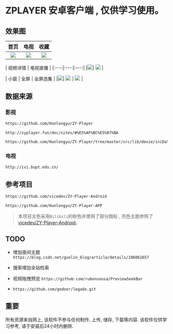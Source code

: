 # ZPLAYER 安卓客户端 , 仅供学习使用。

## 效果图

| 首页 | 电视 | 收藏 |
|:---:|:---:|:---:|
|![](https://raw.githubusercontent.com/javakam/zy_client_android/master/screenshot/img_home.png)|![](https://raw.githubusercontent.com/javakam/zy_client_android/master/screenshot/img_tv.png)|![](https://raw.githubusercontent.com/javakam/zy_client_android/master/screenshot/img_collect.png)|

| 视频详情 | 电视直播 |
|:---:|:---:|:---:|
|![](https://raw.githubusercontent.com/javakam/zy_client_android/master/screenshot/img_video_detail.png)| ![](https://raw.githubusercontent.com/javakam/zy_client_android/master/screenshot/img_tv_detail.png) |

| 小窗 | 全屏 | 全屏选集 |
|![](https://raw.githubusercontent.com/javakam/zy_client_android/master/screenshot/img_tiny_window.png)| ![](https://raw.githubusercontent.com/javakam/zy_client_android/master/screenshot/img_video_full.png) | ![](https://raw.githubusercontent.com/javakam/zy_client_android/master/screenshot/img_video_full_list.png) |

## 数据来源

### 影视
```html
https://github.com/Hunlongyu/ZY-Player

http://zyplayer.fun/doc/sites/#%E5%AF%BC%E5%87%BA

https://github.com/Hunlongyu/ZY-Player/tree/master/src/lib/dexie/iniData
```

### 电视
```html
http://ivi.bupt.edu.cn/
```

## 参考项目
```html
https://github.com/vicedev/ZY-Player-Android

https://github.com/Hunlongyu/ZY-Player-APP
```
> 本项目主色采用`Bilibili`的粉色并使用了部分图标 , 亮色主题参照了[vicedev/ZY-Player-Android](https://github.com/vicedev/ZY-Player-Android)。

## TODO

- 增加夜间主题 `https://blog.csdn.net/guolin_blog/article/details/106061657`

- 搜索增加全站检索

- 视频拖拽预览 `https://github.com/rubensousa/PreviewSeekBar`

- `https://github.com/gedoor/legado.git`

## 重要

所有资源来自网上, 该软件不参与任何制作, 上传, 储存, 下载等内容. 该软件仅供学习参考, 请于安装后24小时内删除.